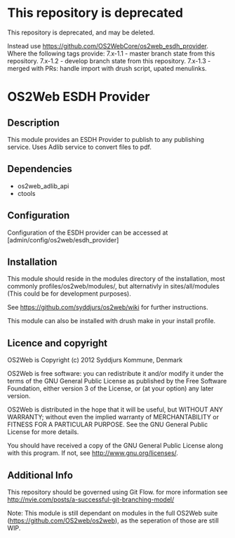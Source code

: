 This repository is deprecated
=============================
This repository is deprecated, and may be deleted.

Instead use <https://github.com/OS2WebCore/os2web_esdh_provider>. Where the following tags
provide:
7.x-1.1 - master branch state from this repository.
7.x-1.2 - develop branch state from this repository.
7.x-1.3 - merged with PRs: handle import with drush script, upated menulinks.

OS2Web ESDH Provider
==============================

Description
-----------
This module provides an ESDH Provider to publish to any
publishing service. Uses Adlib service to convert files to pdf.

Dependencies
-----------
- os2web_adlib_api
- ctools

Configuration
-----------
Configuration of the ESDH provider can be accessed at [admin/config/os2web/esdh_provider]

Installation
-----------
This module should reside in the modules directory of the installation,
most commonly profiles/os2web/modules/, but alternativly in sites/all/modules
(This could be for development purposes).

See https://github.com/syddjurs/os2web/wiki for further instructions.

This module can also be installed with drush make in your install profile.

Licence and copyright
---------------------
OS2Web is Copyright (c) 2012 Syddjurs Kommune, Denmark

OS2Web is free software: you can redistribute it and/or modify
it under the terms of the GNU General Public License as published by
the Free Software Foundation, either version 3 of the License, or
(at your option) any later version.

OS2Web is distributed in the hope that it will be useful,
but WITHOUT ANY WARRANTY; without even the implied warranty of
MERCHANTABILITY or FITNESS FOR A PARTICULAR PURPOSE.  See the
GNU General Public License for more details.

You should have received a copy of the GNU General Public License
along with this program.  If not, see <http://www.gnu.org/licenses/>.

Additional Info
---------------
This repository should be governed using Git Flow. for more information see
http://nvie.com/posts/a-successful-git-branching-model/

Note: This module is still dependant on modules in the full OS2Web suite
(https://github.com/OS2web/os2web), as the seperation of those are still WIP.
